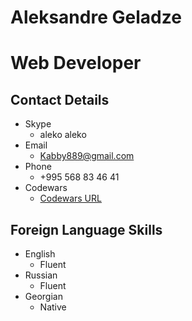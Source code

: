 # Aleksandre Geladze
# Web Developer

## Contact Details
* Skype 
  * aleko aleko
* Email
  * Kabby889@gmail.com
* Phone
  * +995 568 83 46 41
* Codewars
  * [Codewars URL](https://www.codewars.com/users/akuliakuli)


## Foreign Language Skills
* English
    * Fluent
* Russian
    * Fluent
* Georgian
    * Native